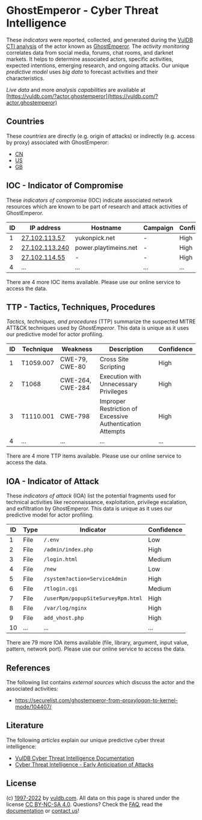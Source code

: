 # GhostEmperor - Cyber Threat Intelligence

These _indicators_ were reported, collected, and generated during the [VulDB CTI analysis](https://vuldb.com/?kb.cti) of the actor known as [GhostEmperor](https://vuldb.com/?actor.ghostemperor). The _activity monitoring_ correlates data from social media, forums, chat rooms, and darknet markets. It helps to determine associated actors, specific activities, expected intentions, emerging research, and ongoing attacks. Our unique _predictive model_ uses _big data_ to forecast activities and their characteristics.

_Live data_ and more _analysis capabilities_ are available at [https://vuldb.com/?actor.ghostemperor](https://vuldb.com/?actor.ghostemperor)

## Countries

These _countries_ are directly (e.g. origin of attacks) or indirectly (e.g. access by proxy) associated with GhostEmperor:

* [CN](https://vuldb.com/?country.cn)
* [US](https://vuldb.com/?country.us)
* [GB](https://vuldb.com/?country.gb)

## IOC - Indicator of Compromise

These _indicators of compromise_ (IOC) indicate associated network resources which are known to be part of research and attack activities of GhostEmperor.

ID | IP address | Hostname | Campaign | Confidence
-- | ---------- | -------- | -------- | ----------
1 | [27.102.113.57](https://vuldb.com/?ip.27.102.113.57) | yukonpick.net | - | High
2 | [27.102.113.240](https://vuldb.com/?ip.27.102.113.240) | power.playtimeins.net | - | High
3 | [27.102.114.55](https://vuldb.com/?ip.27.102.114.55) | - | - | High
4 | ... | ... | ... | ...

There are 4 more IOC items available. Please use our online service to access the data.

## TTP - Tactics, Techniques, Procedures

_Tactics, techniques, and procedures_ (TTP) summarize the suspected MITRE ATT&CK techniques used by _GhostEmperor_. This data is unique as it uses our predictive model for actor profiling.

ID | Technique | Weakness | Description | Confidence
-- | --------- | -------- | ----------- | ----------
1 | T1059.007 | CWE-79, CWE-80 | Cross Site Scripting | High
2 | T1068 | CWE-264, CWE-284 | Execution with Unnecessary Privileges | High
3 | T1110.001 | CWE-798 | Improper Restriction of Excessive Authentication Attempts | High
4 | ... | ... | ... | ...

There are 4 more TTP items available. Please use our online service to access the data.

## IOA - Indicator of Attack

These _indicators of attack_ (IOA) list the potential fragments used for technical activities like reconnaissance, exploitation, privilege escalation, and exfiltration by GhostEmperor. This data is unique as it uses our predictive model for actor profiling.

ID | Type | Indicator | Confidence
-- | ---- | --------- | ----------
1 | File | `/.env` | Low
2 | File | `/admin/index.php` | High
3 | File | `/login.html` | Medium
4 | File | `/new` | Low
5 | File | `/system?action=ServiceAdmin` | High
6 | File | `/tlogin.cgi` | Medium
7 | File | `/userRpm/popupSiteSurveyRpm.html` | High
8 | File | `/var/log/nginx` | High
9 | File | `add_vhost.php` | High
10 | ... | ... | ...

There are 79 more IOA items available (file, library, argument, input value, pattern, network port). Please use our online service to access the data.

## References

The following list contains _external sources_ which discuss the actor and the associated activities:

* https://securelist.com/ghostemperor-from-proxylogon-to-kernel-mode/104407/

## Literature

The following _articles_ explain our unique predictive cyber threat intelligence:

* [VulDB Cyber Threat Intelligence Documentation](https://vuldb.com/?kb.cti)
* [Cyber Threat Intelligence - Early Anticipation of Attacks](https://www.scip.ch/en/?labs.20201022)

## License

(c) [1997-2022](https://vuldb.com/?kb.changelog) by [vuldb.com](https://vuldb.com/?kb.about). All data on this page is shared under the license [CC BY-NC-SA 4.0](https://creativecommons.org/licenses/by-nc-sa/4.0/). Questions? Check the [FAQ](https://vuldb.com/?kb.faq), read the [documentation](https://vuldb.com/?kb) or [contact us](https://vuldb.com/?contact)!
